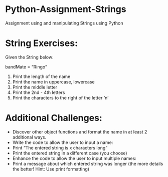 # Python-Assignment-Strings
Assignment using and manipulating Strings using Python

# String Exercises:
Given the String below:

bandMate = “Ringo”

1. Print the length of the name
2. Print the name in uppercase, lowercase
3. Print the middle letter 
4. Print the 2nd - 4th letters 
5. Print the characters to the right of the letter ‘n’ 

# Additional Challenges:
* Discover other object functions and format the name in at least 2 additional ways.
* Write the code to allow the user to input a name:
* Print “The entered string is x characters long”
* Print the entered string in a different case (you choose)
* Enhance the code to allow the user to input multiple names:
* Print a message about which entered string was longer (the more details the better! Hint: Use print formatting)

